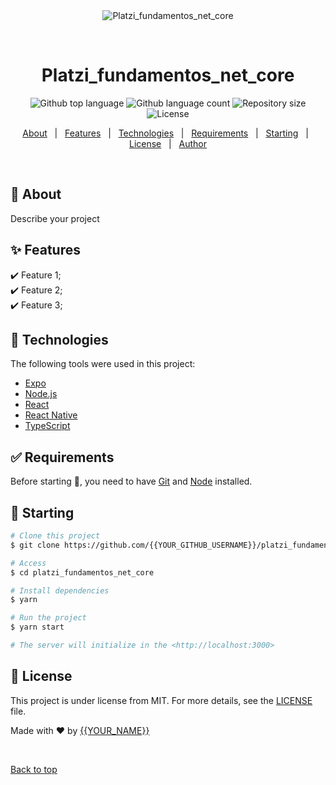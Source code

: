 <div align="center" id="top"> 
  <img src="./.github/app.gif" alt="Platzi_fundamentos_net_core" />

  &#xa0;

  <!-- <a href="https://platzi_fundamentos_net_core.netlify.app">Demo</a> -->
</div>

<h1 align="center">Platzi_fundamentos_net_core</h1>

<p align="center">
  <img alt="Github top language" src="https://img.shields.io/github/languages/top/{{YOUR_GITHUB_USERNAME}}/platzi_fundamentos_net_core?color=56BEB8">

  <img alt="Github language count" src="https://img.shields.io/github/languages/count/{{YOUR_GITHUB_USERNAME}}/platzi_fundamentos_net_core?color=56BEB8">

  <img alt="Repository size" src="https://img.shields.io/github/repo-size/{{YOUR_GITHUB_USERNAME}}/platzi_fundamentos_net_core?color=56BEB8">

  <img alt="License" src="https://img.shields.io/github/license/{{YOUR_GITHUB_USERNAME}}/platzi_fundamentos_net_core?color=56BEB8">

  <!-- <img alt="Github issues" src="https://img.shields.io/github/issues/{{YOUR_GITHUB_USERNAME}}/platzi_fundamentos_net_core?color=56BEB8" /> -->

  <!-- <img alt="Github forks" src="https://img.shields.io/github/forks/{{YOUR_GITHUB_USERNAME}}/platzi_fundamentos_net_core?color=56BEB8" /> -->

  <!-- <img alt="Github stars" src="https://img.shields.io/github/stars/{{YOUR_GITHUB_USERNAME}}/platzi_fundamentos_net_core?color=56BEB8" /> -->
</p>

<!-- Status -->

<!-- <h4 align="center"> 
	🚧  Platzi_fundamentos_net_core 🚀 Under construction...  🚧
</h4> 

<hr> -->

<p align="center">
  <a href="#dart-about">About</a> &#xa0; | &#xa0; 
  <a href="#sparkles-features">Features</a> &#xa0; | &#xa0;
  <a href="#rocket-technologies">Technologies</a> &#xa0; | &#xa0;
  <a href="#white_check_mark-requirements">Requirements</a> &#xa0; | &#xa0;
  <a href="#checkered_flag-starting">Starting</a> &#xa0; | &#xa0;
  <a href="#memo-license">License</a> &#xa0; | &#xa0;
  <a href="https://github.com/{{YOUR_GITHUB_USERNAME}}" target="_blank">Author</a>
</p>

<br>

## :dart: About ##

Describe your project

## :sparkles: Features ##

:heavy_check_mark: Feature 1;\
:heavy_check_mark: Feature 2;\
:heavy_check_mark: Feature 3;

## :rocket: Technologies ##

The following tools were used in this project:

- [Expo](https://expo.io/)
- [Node.js](https://nodejs.org/en/)
- [React](https://pt-br.reactjs.org/)
- [React Native](https://reactnative.dev/)
- [TypeScript](https://www.typescriptlang.org/)

## :white_check_mark: Requirements ##

Before starting :checkered_flag:, you need to have [Git](https://git-scm.com) and [Node](https://nodejs.org/en/) installed.

## :checkered_flag: Starting ##

```bash
# Clone this project
$ git clone https://github.com/{{YOUR_GITHUB_USERNAME}}/platzi_fundamentos_net_core

# Access
$ cd platzi_fundamentos_net_core

# Install dependencies
$ yarn

# Run the project
$ yarn start

# The server will initialize in the <http://localhost:3000>
```

## :memo: License ##

This project is under license from MIT. For more details, see the [LICENSE](LICENSE.md) file.


Made with :heart: by <a href="https://github.com/{{YOUR_GITHUB_USERNAME}}" target="_blank">{{YOUR_NAME}}</a>

&#xa0;

<a href="#top">Back to top</a>
